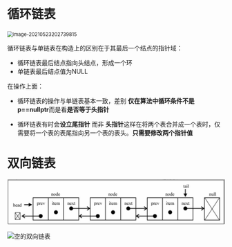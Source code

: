 # 循环链表

<img src="C:\Users\DELL\AppData\Roaming\Typora\typora-user-images\image-20210523202739815.png" alt="image-20210523202739815" style="zoom:80%;" />

循环链表与单链表在构造上的区别在于其最后一个结点的指针域：

* 循环链表最后结点指向头结点，形成一个环
* 单链表最后结点值为NULL



在操作上面：

* 循环链表的操作与单链表基本一致，差别 **仅在算法中循环条件不是p==nullptr**而是看**是否等于头指针** 

* 循环链表有时会**设立尾指针** 而非 **头指针**这样在将两个表合并成一个表时，仅需要将一个表的表尾指向另一个表的表头。**只需要修改两个指针值**



# 双向链表

![Image](https://github.com/Feng-Jay/DataStruct/blob/master/Image/双向链表一般.png)



![空的双向链表](D:\Vscode_win\C++\data_struct\Image\空双向链表.png)